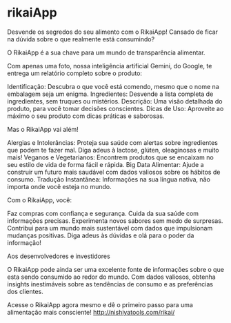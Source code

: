 # rikaiApp

Desvende os segredos do seu alimento com o RikaiApp!
Cansado de ficar na dúvida sobre o que realmente está consumindo?

O RikaiApp é a sua chave para um mundo de transparência alimentar. ️

Com apenas uma foto, nossa inteligência artificial Gemini, do Google, te entrega um relatório completo sobre o produto:

Identificação: Descubra o que você está comendo, mesmo que o nome na embalagem seja um enigma.
Ingredientes: Desvende a lista completa de ingredientes, sem truques ou mistérios.
Descrição: Uma visão detalhada do produto, para você tomar decisões conscientes.
Dicas de Uso: Aproveite ao máximo o seu produto com dicas práticas e saborosas.


Mas o RikaiApp vai além!

Alergias e Intolerâncias: Proteja sua saúde com alertas sobre ingredientes que podem te fazer mal. Diga adeus à lactose, glúten, oleaginosas e muito mais!
Veganos e Vegetarianos: Encontrem produtos que se encaixam no seu estilo de vida de forma fácil e rápida.
Big Data Alimentar: Ajude a construir um futuro mais saudável com dados valiosos sobre os hábitos de consumo.
Tradução Instantânea: Informações na sua língua nativa, não importa onde você esteja no mundo.


Com o RikaiApp, você:

Faz compras com confiança e segurança.
Cuida da sua saúde com informações precisas.
Experimenta novos sabores sem medo de surpresas.
Contribui para um mundo mais sustentável com dados que impulsionam mudanças positivas.
Diga adeus às dúvidas e olá para o poder da informação!


Aos desenvolvedores e investidores

O RikaiApp pode ainda ser uma excelente fonte de informações sobre o que esta sendo consumido ao redor do mundo.
Com dados valiosos, obtenha insights inestimáveis sobre as tendências de consumo e as preferências dos clientes.

Acesse o RikaiApp agora mesmo e dê o primeiro passo para uma alimentação mais consciente!
http://nishiyatools.com/rikai/
